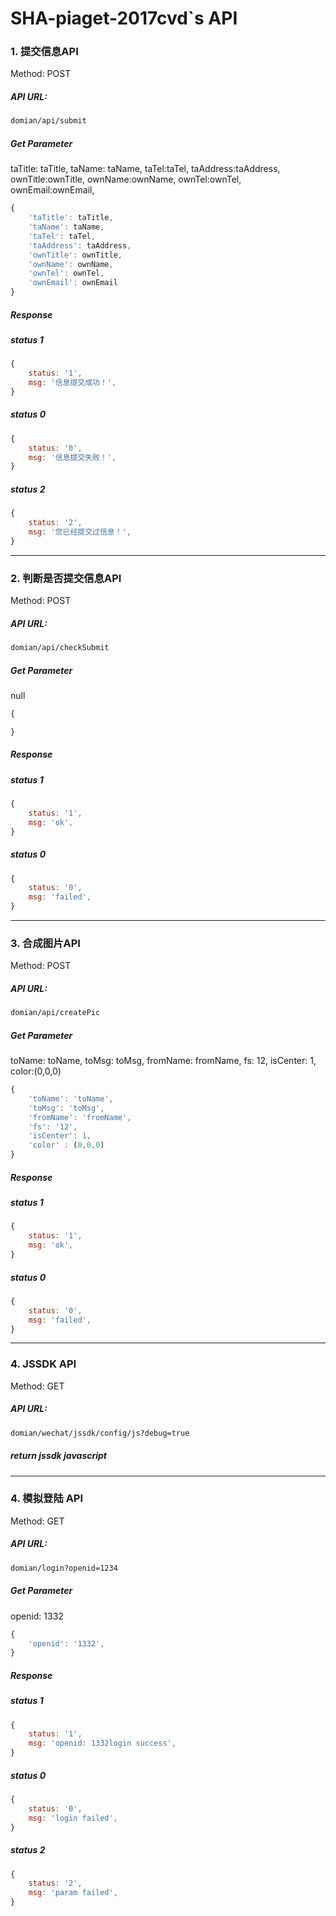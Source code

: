 # SHA-piaget-2017cvd`s API

### 1. 提交信息API

Method: POST

##### API URL:

```html
domian/api/submit
```
##### Get Parameter

taTitle: taTitle, taName: taName, taTel:taTel, taAddress:taAddress, ownTitle:ownTitle, ownName:ownName, ownTel:ownTel, ownEmail:ownEmail,

```javascript
{
	'taTitle': taTitle,
	'taName': taName,
	'taTel': taTel,
	'taAddress': taAddress,
	'ownTitle': ownTitle,
	'ownName': ownName,
	'ownTel': ownTel,
	'ownEmail': ownEmail
}
```

##### Response

##### status 1

```javascript
{
	status: '1',
	msg: '信息提交成功！',
}
```

#####  status 0

```javascript
{
	status: '0',
	msg: '信息提交失败！',
}
```


#####  status 2

```javascript
{
	status: '2',
	msg: '您已经提交过信息！',
}
```

---


### 2. 判断是否提交信息API

Method: POST

##### API URL:

```html
domian/api/checkSubmit
```
##### Get Parameter

null

```javascript
{

}
```

##### Response

##### status 1

```javascript
{
	status: '1',
	msg: 'ok',
}
```

#####  status 0

```javascript
{
	status: '0',
	msg: 'failed',
}
```

---


### 3. 合成图片API

Method: POST

##### API URL:

```html
domian/api/createPic
```
##### Get Parameter

toName: toName, toMsg: toMsg, fromName: fromName, fs: 12, isCenter: 1, color:(0,0,0)

```javascript
{
	'toName': 'toName',
	'toMsg': 'toMsg',
	'fromName': 'fromName',
	'fs': '12',
	'isCenter': 1,
	'color' : (0,0,0) 
}
```

##### Response

##### status 1

```javascript
{
	status: '1',
	msg: 'ok',
}
```

#####  status 0

```javascript
{
	status: '0',
	msg: 'failed',
}
```

---

### 4. JSSDK API

Method: GET

##### API URL:

```html
domian/wechat/jssdk/config/js?debug=true
```

##### return jssdk javascript


---

### 4. 模拟登陆 API

Method: GET

##### API URL:

```html
domian/login?openid=1234
```
##### Get Parameter

openid: 1332

```javascript
{
	'openid': '1332',
}
```

##### Response

##### status 1

```javascript
{
	status: '1',
	msg: 'openid: 1332login success',
}
```

#####  status 0

```javascript
{
	status: '0',
	msg: 'login failed',
}
```

#####  status 2

```javascript
{
	status: '2',
	msg: 'param failed',
}
```

